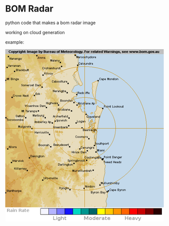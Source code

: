 # BOM Radar

python code that makes a bom radar image

working on cloud generation

example:

![example](example.png)